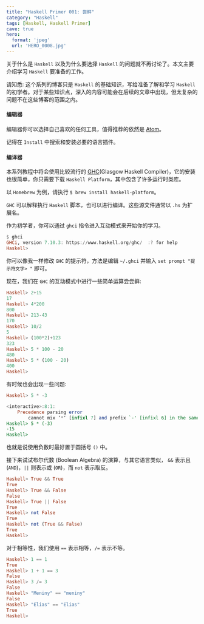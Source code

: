 ```yaml
---
title: "Haskell Primer 001: 尝鲜"
category: "Haskell"
tags: [Haskell, Haskell Primer]
cave: true
hero:
  format: 'jpeg'
  url: 'HERO_0008.jpg'
---
```

关于什么是 `Haskell` 以及为什么要选择 `Haskell` 的问题就不再讨论了。本文主要介绍学习 `Haskell` 要准备的工作。



请知悉: 这个系列的博客只是 `Haskell` 的基础知识，写给准备了解和学习 `Haskell` 的初学者。对于某些知识点，深入的内容可能会在后续的文章中出现，但太复杂的问题不在这些博客的范围之内。



#### 编辑器

编辑器你可以选择自己喜欢的任何工具，值得推荐的依然是 [Atom](https://atom.io)。

记得在 `Install` 中搜索和安装必要的语言插件。



#### 编译器

本系列教程中将会使用比较流行的 [GHC](https://www.haskell.org/ghc/)(Glasgow Haskell Compiler)，它的安装也很简单，你只需要下载 `Haskell Platform`，其中包含了许多运行时类库。

以 `Homebrew` 为例，请执行 `$ brew install haskell-platform`。

`GHC` 可以解释执行 `Haskell` 脚本，也可以进行编译。这些源文件通常以 `.hs` 为扩展名。

作为初学者，你可以通过 `ghci` 指令进入互动模式来开始你的学习。

```haskell
$ ghci
GHCi, version 7.10.3: https://www.haskell.org/ghc/  :? for help
Haskell>
```

你可以像我一样修改 `GHC` 的提示符，方法是编辑 `~/.ghci` 并输入 `set prompt "提示符文字> "` 即可。

现在，我们在 `GHC` 的互动模式中进行一些简单运算尝尝鲜:

```haskell
Haskell> 2+15
17
Haskell> 4*200
800
Haskell> 213-43
170
Haskell> 10/2
5
Haskell> (100*2)+123
323
Haskell> 5 * 100 - 20
480
Haskell> 5 * (100 - 20)
400
Haskell>
```

有时候也会出现一些问题:

```haskell
Haskell> 5 * -3

<interactive>:8:1:
    Precedence parsing error
        cannot mix ‘*’ [infixl 7] and prefix `-' [infixl 6] in the same infix expression
Haskell> 5 * (-3)
-15
Haskell>
```

也就是说使用负数时最好置于圆括号 `()` 中。

接下来试试布尔代数 (Boolean Algebra) 的演算，与其它语言类似， `&&` 表示且 (`AND`)，`||` 则表示或 (`OR`)，而 `not` 表示取反。

```haskell
Haskell> True && True
True
Haskell> True && False
False
Haskell> True || False
True
Haskell> not False
True
Haskell> not (True && False)
True
Haskell>
```

对于相等性，我们使用 `==` 表示相等，`/=` 表示不等。

```haskell
Haskell> 1 == 1
True
Haskell> 1 + 1 == 3
False
Haskell> 3 /= 3
False
Haskell> "Meniny" == "meniny"
False
Haskell> "Elias" == "Elias"
True
Haskell>
```



